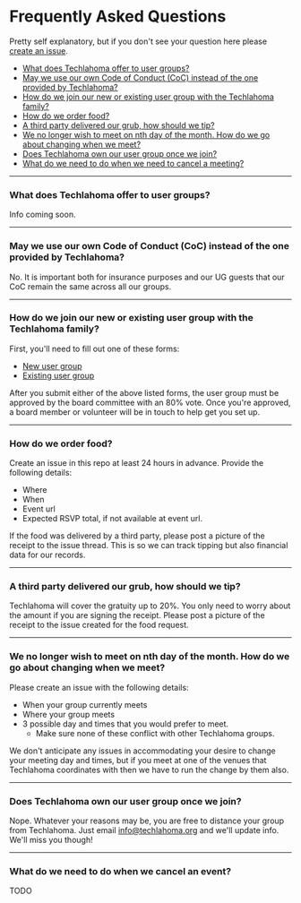 # Frequently Asked Questions
Pretty self explanatory, but if you don't see your question here please [create an issue](https://github.com/techlahoma/user-groups/issues).

* [What does Techlahoma offer to user groups?](#what-does-techlahoma-offer-to-user-groups)
* [May we use our own Code of Conduct (CoC) instead of the one provided by Techlahoma?](#may-we-use-our-own-code-of-conduct-coc-instead-of-the-one-provided-by-techlahoma)
* [How do we join our new or existing user group with the Techlahoma family?](#how-do-we-join-our-new-or-existing-user-group-with-the-techlahoma-family)
* [How do we order food?](#how-do-we-order-food)
* [A third party delivered our grub, how should we tip?](#a-third-party-delivered-our-grub-how-should-we-tip)
* [We no longer wish to meet on nth day of the month. How do we go about changing when we meet?](#we-no-longer-wish-to-meet-on-nth-day-of-the-month-how-do-we-go-about-changing-when-we-meet)
* [Does Techlahoma own our user group once we join?](#does-techlahoma-own-our-user-group-once-we-join)
* [What do we need to do when we need to cancel a meeting?](#what-do-we-need-to-do-when-we-cancel-an-event)

***

### What does Techlahoma offer to user groups?
Info coming soon.

***

### May we use our own Code of Conduct (CoC) instead of the one provided by Techlahoma?
No. It is important both for insurance purposes and our UG guests that our CoC remain the same across all our groups.

***

### How do we join our new or existing user group with the Techlahoma family?
First, you'll need to fill out one of these forms:
* [New user group](http://www.techlahoma.org/usergroups/new)
* [Existing user group](http://www.techlahoma.org/usergroups/existing)

After you submit either of the above listed forms, the user group must be approved by the board committee with an 80% vote. Once you're approved, a board member or volunteer will be in touch to help get you set up.

***

### How do we order food?
Create an issue in this repo at least 24 hours in advance. Provide the following details:
* Where
* When
* Event url
* Expected RSVP total, if not available at event url.

If the food was delivered by a third party, please post a picture of the receipt to the issue thread. This is so we can track tipping but also financial data for our records.

***

### A third party delivered our grub, how should we tip?
Techlahoma will cover the gratuity up to 20%. You only need to worry about the amount if you are signing the receipt. Please post a picture of the receipt to the issue created for the food request.

***

### We no longer wish to meet on nth day of the month. How do we go about changing when we meet?
Please create an issue with the following details:
* When your group currently meets
* Where your group meets
* 3 possible day and times that you would prefer to meet.
  * Make sure none of these conflict with other Techlahoma groups.

We don't anticipate any issues in accommodating your desire to change your meeting day and times, but if you meet at one of the venues that Techlahoma coordinates with then we have to run the change by them also.

***

### Does Techlahoma own our user group once we join?
Nope. Whatever your reasons may be, you are free to distance your group from Techlahoma. Just email <info@techlahoma.org> and we'll update info. We'll miss you though!

***

### What do we need to do when we cancel an event?
TODO